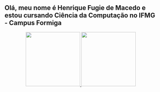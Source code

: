## Olá, meu nome é Henrique Fugie de Macedo e estou cursando Ciência da Computação no IFMG - Campus Formiga

<div align="center">
  <a href="https://github.com/henriquefugie">
  <img height="180em" src="https://github-readme-stats.vercel.app/api?username=henriquefugie&show_icons=true&theme=dracula&include_all_commits=true&count_private=true"/>
  <img height="180em" src="https://github-readme-stats.vercel.app/api/top-langs/?username=henriquefugie&layout=compact&langs_count=7&theme=dracula"/>
</div>
